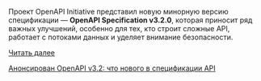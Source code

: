 <!--2025-09-23 14:59:03-->
<div class="yb">
  <div class="rss habr"><p>Проект OpenAPI Initiative представил новую минорную версию спецификации — <strong>OpenAPI Specification v3.2.0</strong>, которая приносит ряд важных улучшений, особенно для тех, кто строит сложные API, работает с потоками данных и уделяет внимание безопасности.</p> <a href="https://habr.com/ru/articles/949864/#habracut">Читать далее</a> <p class="titl"><a href="https://habr.com/ru/news/949864/?utm_source=habrahabr&utm_medium=rss&utm_campaign=949864">Анонсирован OpenAPI v3.2: что нового в спецификации API</a></p></div>
</div>
